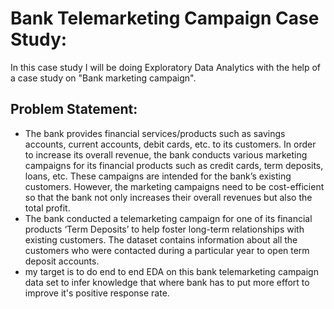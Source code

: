 # Bank Telemarketing Campaign Case Study:
In this case study I will be doing Exploratory Data Analytics with the help of a case study on "Bank marketing campaign". 

## Problem Statement:
* The bank provides financial services/products such as savings accounts, current accounts, debit cards, etc. to its customers. In order to increase its overall revenue, the bank conducts various marketing campaigns for its financial products such as credit cards, term deposits, loans, etc. These campaigns are intended for the bank’s existing customers. However, the marketing campaigns need to be cost-efficient so that the bank not only increases their overall revenues but also the total profit.
* The bank conducted a telemarketing campaign for one of its financial products ‘Term Deposits’ to help foster long-term relationships with existing customers. The dataset contains information about all the customers who were contacted during a particular year to open term deposit accounts.
* my target is to do end to end EDA on this bank telemarketing campaign data set to infer knowledge that where bank has to put more effort to improve it's positive response rate.
